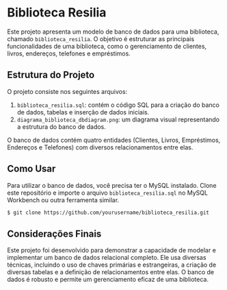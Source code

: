 # Biblioteca Resilia

Este projeto apresenta um modelo de banco de dados para uma biblioteca, chamado `biblioteca_resilia`. O objetivo é estruturar as principais funcionalidades de uma biblioteca, como o gerenciamento de clientes, livros, endereços, telefones e empréstimos.

## Estrutura do Projeto

O projeto consiste nos seguintes arquivos:

1. `biblioteca_resilia.sql`: contém o código SQL para a criação do banco de dados, tabelas e inserção de dados iniciais.
2. `diagrama_biblioteca_dbdiagram.png`: um diagrama visual representando a estrutura do banco de dados.

O banco de dados contém quatro entidades (Clientes, Livros, Empréstimos, Endereços e Telefones) com diversos relacionamentos entre elas.

## Como Usar

Para utilizar o banco de dados, você precisa ter o MySQL instalado. Clone este repositório e importe o arquivo `biblioteca_resilia.sql` no MySQL Workbench ou outra ferramenta similar. 

```bash
$ git clone https://github.com/yourusername/biblioteca_resilia.git
```

## Considerações Finais

Este projeto foi desenvolvido para demonstrar a capacidade de modelar e implementar um banco de dados relacional completo. Ele usa diversas técnicas, incluindo o uso de chaves primárias e estrangeiras, a criação de diversas tabelas e a definição de relacionamentos entre elas. O banco de dados é robusto e permite um gerenciamento eficaz de uma biblioteca.
